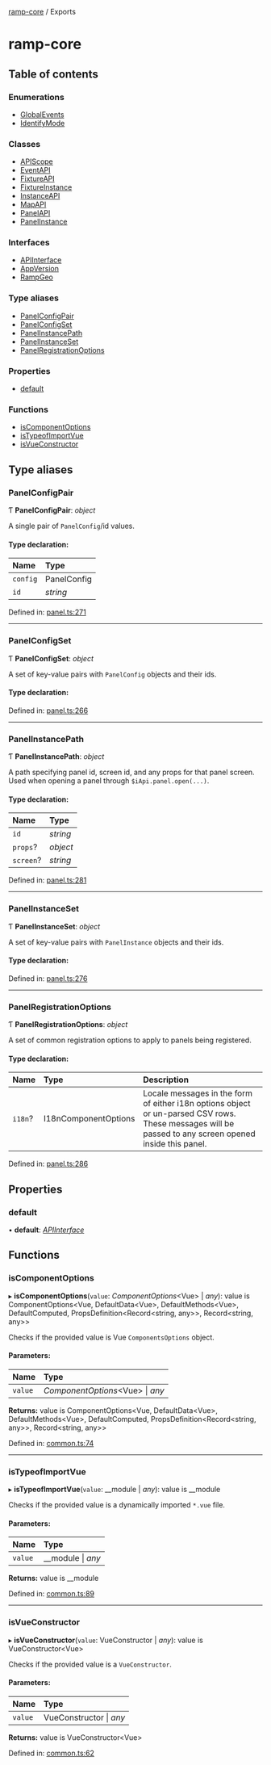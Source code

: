 [ramp-core](README.md) / Exports

# ramp-core

## Table of contents

### Enumerations

- [GlobalEvents](enums/globalevents.md)
- [IdentifyMode](enums/identifymode.md)

### Classes

- [APIScope](classes/apiscope.md)
- [EventAPI](classes/eventapi.md)
- [FixtureAPI](classes/fixtureapi.md)
- [FixtureInstance](classes/fixtureinstance.md)
- [InstanceAPI](classes/instanceapi.md)
- [MapAPI](classes/mapapi.md)
- [PanelAPI](classes/panelapi.md)
- [PanelInstance](classes/panelinstance.md)

### Interfaces

- [APIInterface](interfaces/apiinterface.md)
- [AppVersion](interfaces/appversion.md)
- [RampGeo](interfaces/rampgeo.md)

### Type aliases

- [PanelConfigPair](modules.md#panelconfigpair)
- [PanelConfigSet](modules.md#panelconfigset)
- [PanelInstancePath](modules.md#panelinstancepath)
- [PanelInstanceSet](modules.md#panelinstanceset)
- [PanelRegistrationOptions](modules.md#panelregistrationoptions)

### Properties

- [default](modules.md#default)

### Functions

- [isComponentOptions](modules.md#iscomponentoptions)
- [isTypeofImportVue](modules.md#istypeofimportvue)
- [isVueConstructor](modules.md#isvueconstructor)

## Type aliases

### PanelConfigPair

Ƭ **PanelConfigPair**: *object*

A single pair of `PanelConfig`/id values.

#### Type declaration:

Name | Type |
:------ | :------ |
`config` | PanelConfig |
`id` | *string* |

Defined in: [panel.ts:271](https://github.com/an-w/ramp4-pcar4/blob/e1fe25a/packages/ramp-core/src/api/panel.ts#L271)

___

### PanelConfigSet

Ƭ **PanelConfigSet**: *object*

A set of key-value pairs with `PanelConfig` objects and their ids.

#### Type declaration:

Defined in: [panel.ts:266](https://github.com/an-w/ramp4-pcar4/blob/e1fe25a/packages/ramp-core/src/api/panel.ts#L266)

___

### PanelInstancePath

Ƭ **PanelInstancePath**: *object*

A path specifying panel id, screen id, and any props for that panel screen. Used when opening a panel through `$iApi.panel.open(...)`.

#### Type declaration:

Name | Type |
:------ | :------ |
`id` | *string* |
`props`? | *object* |
`screen`? | *string* |

Defined in: [panel.ts:281](https://github.com/an-w/ramp4-pcar4/blob/e1fe25a/packages/ramp-core/src/api/panel.ts#L281)

___

### PanelInstanceSet

Ƭ **PanelInstanceSet**: *object*

A set of key-value pairs with `PanelInstance` objects and their ids.

#### Type declaration:

Defined in: [panel.ts:276](https://github.com/an-w/ramp4-pcar4/blob/e1fe25a/packages/ramp-core/src/api/panel.ts#L276)

___

### PanelRegistrationOptions

Ƭ **PanelRegistrationOptions**: *object*

A set of common registration options to apply to panels being registered.

#### Type declaration:

Name | Type | Description |
:------ | :------ | :------ |
`i18n`? | I18nComponentOptions | Locale messages in the form of either i18n options object or un-parsed CSV rows. These messages will be passed to any screen opened inside this panel.   |

Defined in: [panel.ts:286](https://github.com/an-w/ramp4-pcar4/blob/e1fe25a/packages/ramp-core/src/api/panel.ts#L286)

## Properties

### default

• **default**: [*APIInterface*](interfaces/apiinterface.md)

## Functions

### isComponentOptions

▸ **isComponentOptions**(`value`: *ComponentOptions*<Vue\> \| *any*): value is ComponentOptions<Vue, DefaultData<Vue\>, DefaultMethods<Vue\>, DefaultComputed, PropsDefinition<Record<string, any\>\>, Record<string, any\>\>

Checks if the provided value is Vue `ComponentsOptions` object.

#### Parameters:

Name | Type |
:------ | :------ |
`value` | *ComponentOptions*<Vue\> \| *any* |

**Returns:** value is ComponentOptions<Vue, DefaultData<Vue\>, DefaultMethods<Vue\>, DefaultComputed, PropsDefinition<Record<string, any\>\>, Record<string, any\>\>

Defined in: [common.ts:74](https://github.com/an-w/ramp4-pcar4/blob/e1fe25a/packages/ramp-core/src/api/common.ts#L74)

___

### isTypeofImportVue

▸ **isTypeofImportVue**(`value`: \_\_module \| *any*): value is \_\_module

Checks if the provided value is a dynamically imported `*.vue` file.

#### Parameters:

Name | Type |
:------ | :------ |
`value` | \_\_module \| *any* |

**Returns:** value is \_\_module

Defined in: [common.ts:89](https://github.com/an-w/ramp4-pcar4/blob/e1fe25a/packages/ramp-core/src/api/common.ts#L89)

___

### isVueConstructor

▸ **isVueConstructor**(`value`: VueConstructor \| *any*): value is VueConstructor<Vue\>

Checks if the provided value is a `VueConstructor`.

#### Parameters:

Name | Type |
:------ | :------ |
`value` | VueConstructor \| *any* |

**Returns:** value is VueConstructor<Vue\>

Defined in: [common.ts:62](https://github.com/an-w/ramp4-pcar4/blob/e1fe25a/packages/ramp-core/src/api/common.ts#L62)
